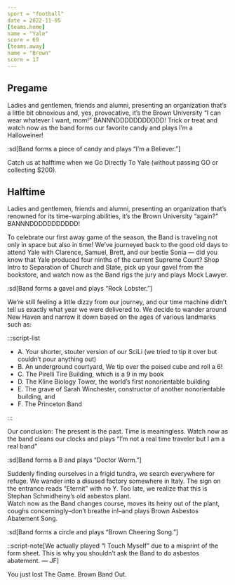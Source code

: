 ```yaml
---
sport = "football"
date = 2022-11-05
[teams.home]
name = "Yale"
score = 69
[teams.away]
name = "Brown"
score = 17
---
```


## Pregame

Ladies and gentlemen, friends and alumni, presenting an organization that’s a little bit obnoxious and, yes, provocative, it’s the Brown University “I can wear whatever I want, mom!” BANNNDDDDDDDDDDD! Trick or treat and watch now as the band forms our favorite candy and plays I’m a Halloweiner!

:sd[Band forms a piece of candy and plays “I’m a Believer.”]

Catch us at halftime when we Go Directly To Yale (without passing GO or collecting $200).

## Halftime

Ladies and gentlemen, friends and alumni, presenting an organization that’s renowned for its time-warping abilities, it’s the Brown University “again?” BANNNDDDDDDDDDDD!

To celebrate our first away game of the season, the Band is traveling not only in space but also in time! We’ve journeyed back to the good old days to attend Yale with Clarence, Samuel, Brett, and our bestie Sonia — did you know that Yale produced four ninths of the current Supreme Court? Shop Intro to Separation of Church and State, pick up your gavel from the bookstore, and watch now as the Band rigs the jury and plays Mock Lawyer.

:sd[Band forms a gavel and plays “Rock Lobster.”]

We’re still feeling a little dizzy from our journey, and our time machine didn’t tell us exactly what year we were delivered to. We decide to wander around New Haven and narrow it down based on the ages of various landmarks such as:

:::script-list

- A. Your shorter, stouter version of our SciLi (we tried to tip it over but couldn’t pour anything out)
- B. An underground courtyard, We tip over the poised cube and roll a 6!
- C. The Pirelli Tire Building, which is a 9 in my book
- D. The Kline Biology Tower, the world’s first nonorientable building
- E. The grave of Sarah Winchester, constructor of another nonorientable building, and
- F. The Princeton Band

:::

Our conclusion: The present is the past. Time is meaningless. Watch now as the band cleans our clocks and plays “I’m not a real time traveler but I am a real band”

:sd[Band forms a B and plays “Doctor Worm.”]

Suddenly finding ourselves in a frigid tundra, we search everywhere for refuge. We wander into a disused factory somewhere in Italy. The sign on the entrance reads “Eternit” with no Y. Too late, we realize that this is Stephan Schmidheiny’s old asbestos plant.\
Watch now as the Band changes course, moves its heiny out of the plant, coughs concerningly–don’t breathe in!–and plays Brown Asbestos Abatement Song.

:sd[Band forms a circle and plays “Brown Cheering Song.”]

::script-note[We actually played “I Touch Myself” due to a misprint of the form sheet. This is why you shouldn’t ask the Band to do asbestos abatement. — JF]

You just lost The Game​​. Brown Band Out.
